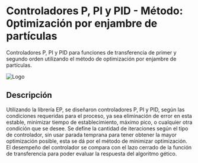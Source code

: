 
# Controladores P, PI y PID - Método: 0ptimización por enjambre de partículas

Controladores P, PI y PID para funciones de transferencia de primer y segundo orden utilizando el método de optimización por enjambre de partículas.




![Logo](https://docs.servicestack.net/img/pages/apps/jupyter-python.png)


## Descripción

Utilizando la librería EP, se diseñaron controladores P, PI y PID, según las condiciones requeridas para el proceso, ya sea eliminación de error en esta estable, minimizar tiempo de establecimiento, máximo pico, o cualquier otra condición que se desee. Se define la cantidad de iteraciones según el tipo de controlador, sin usar parada temprana para tener obtener la mayor optimización posible, esta se dá por el método de minimizar optimización.
El desempeño del controlador se compara con el lazo cerrado de la función de transferencia para poder evaluar la respuesta del algoritmo gético.

